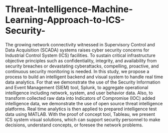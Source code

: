 # Threat-Intelligence-Machine-Learning-Approach-to-ICS-Security-
The growing network connectivity witnessed in Supervisory Control and Data Acquisition (SCADA) systems raises cyber security concerns for Industrial Control System (ICS) facilities. To sustain critical infrastructure objective principles such as confidentiality, integrity, and availability from security breaches or devastating cyberattacks, compelling, proactive, and continuous security monitoring is needed. In this study, we propose a process to build an intelligent backend and visual system to handle real time data analytics. For that we demonstrate the use of the Security Information and Event Management (SIEM) tool, Splunk, to aggregate operational intelligence including network, system, and user behavior data. Also, to transform collected raw data into Indicators of Compromise (IOC) added intelligence data, we demonstrate the use of open source threat intelligence platforms. Real time analytics is then applied to prepared intelligence test data using MATLAB. With the proof of concept tool, Tableau, we present ICS system visual solutions, which can support security personnel to make decisions, understand concepts, or foresee the network problems.
